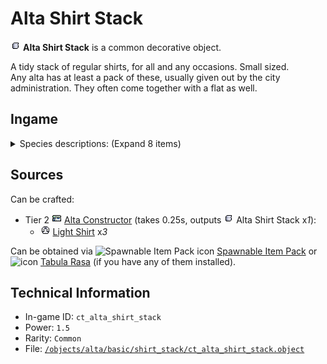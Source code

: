 # Alta Shirt Stack

<img src="https://raw.githubusercontent.com/Ceterai/Enternia/main/objects/alta/basic/shirt_stack/icon.png" alt="Alta Shirt Stack icon" loading="lazy" height="16px" width="auto" /> **Alta Shirt Stack** is a common decorative object.

A tidy stack of regular shirts, for all and any occasions. Small sized.  
Any alta has at least a pack of these, usually given out by the city administration. They often come together with a flat as well.

## Ingame

<details markdown="1"><summary>Species descriptions: (Expand 8 items)</summary>

- Alta: Ah, a pack of freshly-washed shirts. What an amazing smell.
- Apex: A set of tidy-packed shirts. The size is a bit too small.
- Avian: Some structured pile of clothes.
- Floran: Floran wantsss to wear thiss shirt.
- Glitch: Curious. These shirts are stacked very carefully.
- Human: A stack of shirts.
- Hylotl: A tidy stack of shirts, compiled by a very thoughtful person.
- Novakid: That's a pretty tall stack of them clothes!

</details>

## Sources

Can be crafted:

- Tier 2 ![ ](https://raw.githubusercontent.com/Ceterai/Enternia/main/objects/alta/crafting/constructor/icon2.png) [Alta Constructor](https://ceterai.github.io/MyEnternia/Wiki/AltaConstructor) (takes 0.25s, outputs <img src="https://raw.githubusercontent.com/Ceterai/Enternia/main/objects/alta/basic/shirt_stack/icon.png" alt="Alta Shirt Stack icon" loading="lazy" height="16px" width="auto" /> Alta Shirt Stack x*1*):
  - <img src="https://raw.githubusercontent.com/Ceterai/Enternia/main/items/armors/alta/clothing/light_shirt/icon.png" alt="Light Shirt icon" loading="lazy" height="16px" width="auto" /> [Light Shirt](https://ceterai.github.io/MyEnternia/Wiki/LightShirt) x*3*

Can be obtained via <img src="https://raw.githubusercontent.com/Silverfeelin/Starbound-SpawnableItemPack/master/interface/sip/iconSmall.png" alt="Spawnable Item Pack icon" width="18" height="14"/> [Spawnable Item Pack](https://steamcommunity.com/sharedfiles/filedetails/?id=733665104) or <img src="https://steamuserimages-a.akamaihd.net/ugc/263843960696222713/3EC9A7C005541F7D577EBCB8C5736B4EFC9973D6/" alt="icon" width="8" height="12"/> [Tabula Rasa](https://community.playstarbound.com/resources/the-tabula-rasa.3222/) (if you have any of them installed).

## Technical Information

- In-game ID: `ct_alta_shirt_stack`
- Power: `1.5`
- Rarity: `Common`
- File: [`/objects/alta/basic/shirt_stack/ct_alta_shirt_stack.object`](https://github.com/Ceterai/Enternia/blob/main/objects/alta/basic/shirt_stack/ct_alta_shirt_stack.object)

